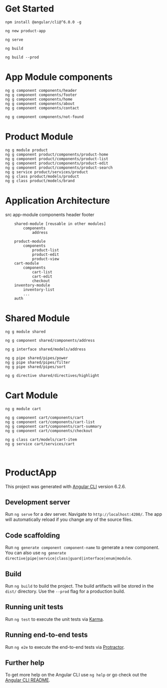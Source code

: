# Get Started

```
npm install @angular/cli@^6.0.0 -g 

ng new product-app

ng serve

ng build

ng build --prod
```

# App Module components

```
ng g component components/header
ng g component components/footer
ng g component components/home
ng g component components/about
ng g component components/contact

ng g component components/not-found
```

# Product Module

```
ng g module product
ng g component product/components/product-home
ng g component product/components/product-list
ng g component product/components/product-edit
ng g component product/components/product-search
ng g service product/services/product
ng g class product/models/product
ng g class product/models/brand
```

# Application Architecture

src
    app-module
        components
            header
            footer

        shared-module [reusable in other modules]
            components
                address
                
        product-module
            components
                product-list
                product-edit
                product-view
        cart-module
            components
                cart-list
                cart-edit
                checkout
        inventory-module        
            inventory-list
            ...
        auth


# Shared Module

```
ng g module shared

ng g component shared/components/address

ng g interface shared/models/address

ng g pipe shared/pipes/power
ng g pipe shared/pipes/filter
ng g pipe shared/pipes/sort

ng g directive shared/directives/highlight

```

# Cart Module

```
ng g module cart

ng g component cart/components/cart
ng g component cart/components/cart-list
ng g component cart/components/cart-summary
ng g component cart/components/checkout

ng g class cart/models/cart-item
ng g service cart/services/cart



```

# ProductApp

This project was generated with [Angular CLI](https://github.com/angular/angular-cli) version 6.2.6.

## Development server

Run `ng serve` for a dev server. Navigate to `http://localhost:4200/`. The app will automatically reload if you change any of the source files.

## Code scaffolding

Run `ng generate component component-name` to generate a new component. You can also use `ng generate directive|pipe|service|class|guard|interface|enum|module`.

## Build

Run `ng build` to build the project. The build artifacts will be stored in the `dist/` directory. Use the `--prod` flag for a production build.

## Running unit tests

Run `ng test` to execute the unit tests via [Karma](https://karma-runner.github.io).

## Running end-to-end tests

Run `ng e2e` to execute the end-to-end tests via [Protractor](http://www.protractortest.org/).

## Further help

To get more help on the Angular CLI use `ng help` or go check out the [Angular CLI README](https://github.com/angular/angular-cli/blob/master/README.md).
